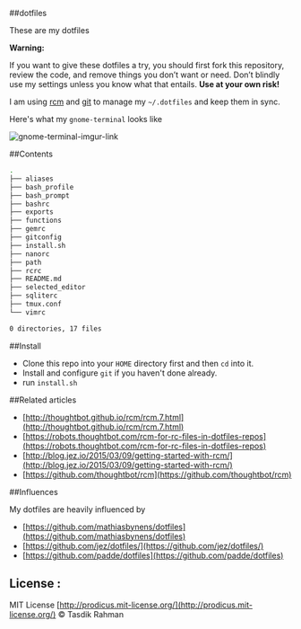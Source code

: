 ##dotfiles

These are my dotfiles

**Warning:** 

 If you want to give these dotfiles a try, you should first fork this repository, review the code, and remove things you don’t want or need. Don’t blindly use my settings unless you know what that entails. **Use at your own risk!**

I am using [rcm](https://github.com/thoughtbot/rcm) and [git](https://git-scm.com) to manage  my `~/.dotfiles` and keep them in sync.

Here's what my `gnome-terminal` looks like

![gnome-terminal-imgur-link](http://i.imgur.com/KfQ59v6.jpg)

##Contents

```bash
.
├── aliases
├── bash_profile
├── bash_prompt
├── bashrc
├── exports
├── functions
├── gemrc
├── gitconfig
├── install.sh
├── nanorc
├── path
├── rcrc
├── README.md
├── selected_editor
├── sqliterc
├── tmux.conf
└── vimrc

0 directories, 17 files
```

##Install

- Clone this repo into your `HOME` directory first and then `cd` into it.
- Install and configure `git` if you haven't done already.
- run `install.sh`

##Related articles

- [http://thoughtbot.github.io/rcm/rcm.7.html](http://thoughtbot.github.io/rcm/rcm.7.html)
- [https://robots.thoughtbot.com/rcm-for-rc-files-in-dotfiles-repos](https://robots.thoughtbot.com/rcm-for-rc-files-in-dotfiles-repos)
- [http://blog.jez.io/2015/03/09/getting-started-with-rcm/](http://blog.jez.io/2015/03/09/getting-started-with-rcm/)
- [https://github.com/thoughtbot/rcm](https://github.com/thoughtbot/rcm)

##Influences

My dotfiles are heavily influenced by 

- [https://github.com/mathiasbynens/dotfiles](https://github.com/mathiasbynens/dotfiles)
- [https://github.com/jez/dotfiles/](https://github.com/jez/dotfiles/)
- [https://github.com/padde/dotfiles](https://github.com/padde/dotfiles)

## License :

MIT License [http://prodicus.mit-license.org/](http://prodicus.mit-license.org/) &copy; Tasdik Rahman
